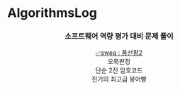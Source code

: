 # AlgorithmsLog

<h3 align = center> 소프트웨어 역량 평가 대비 문제 풀이 </h3>
<div align = center>

[✅swea : 풍선팡2](IM대비/풍선팡2.md)
<br>오목판정
<br>단순 2진 암호코드
<br>진기의 최고급 붕어빵

</div>
